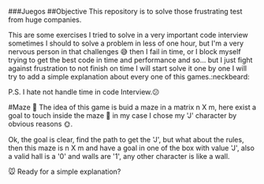 ###Juegos
##Objective
This     repository is to solve those frustrating test from huge companies.

This are some exercises I tried to solve in a very important code interview
sometimes I should to solve a problem in less of one hour,
but I'm a very nervous person in that challenges :sweat_smile: then I fail in time,
or I block myself trying to get the best code in time and performance and so...
but I just fight against frustration to not finish on time
I will start solve it one by one I will try to add a simple explanation about
every one of this games.:neckbeard:

P.S. I hate not handle time in code Interview.:confused:

#Maze :mouse2:
The idea of this game is buid a maze in a matrix n X m, here exist a goal to
touch inside the maze :icecream: in my case I chose my 'J' character by obvious
reasons :sun_with_face:.

Ok, the goal is clear, find the path to get the 'J', but what about the rules,
then this maze is n X m and have a goal in one of the box with value 'J',
also  a valid hall is a '0' and walls are '1', any other character is like a
wall.

:mouse: Ready for a simple explanation?
